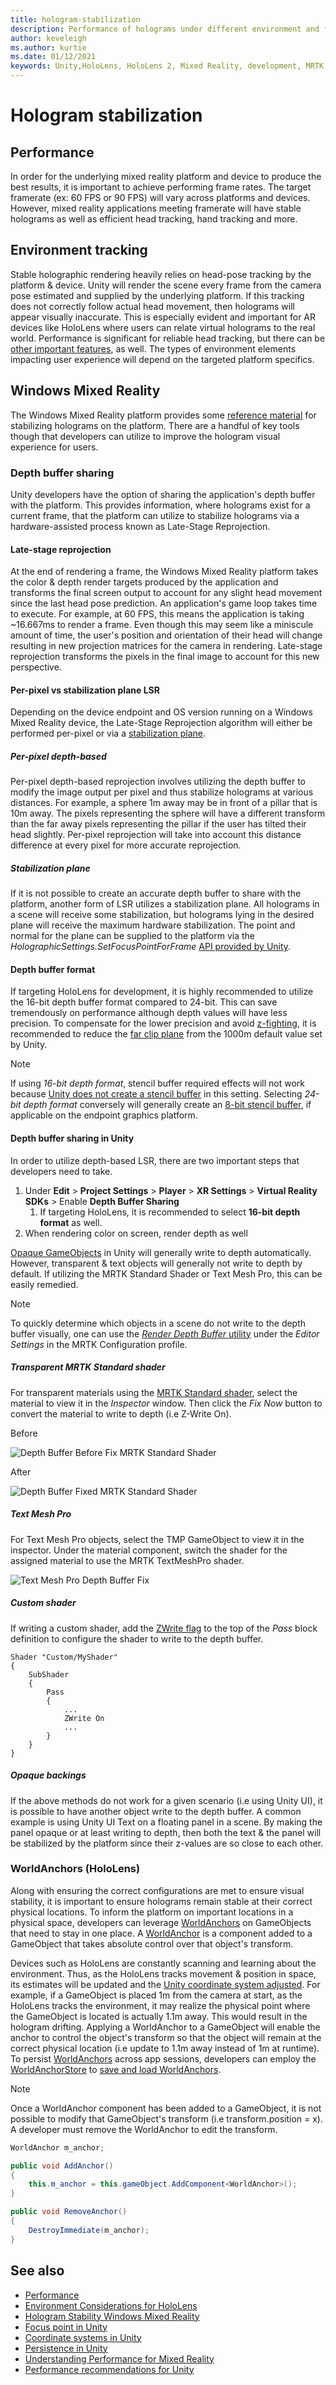 ```yaml
---
title: hologram-stabilization
description: Performance of holograms under different environment and frame rate conditions.
author: keveleigh
ms.author: kurtie
ms.date: 01/12/2021
keywords: Unity,HoloLens, HoloLens 2, Mixed Reality, development, MRTK, Environment tracking, TMP,
---
```


# Hologram stabilization

## Performance

In order for the underlying mixed reality platform and device to produce the best results, it is important to achieve performing frame rates. The target framerate (ex: 60 FPS or 90 FPS) will vary across platforms and devices. However, mixed reality applications meeting framerate will have stable holograms as well as efficient head tracking, hand tracking and more.  

## Environment tracking

Stable holographic rendering heavily relies on head-pose tracking by the platform & device. Unity will render the scene every frame from the camera pose estimated and supplied by the underlying platform. If this tracking does not correctly follow actual head movement, then holograms will appear visually inaccurate. This is especially evident and important for AR devices like HoloLens where users can relate virtual holograms to the real world. Performance is significant for reliable head tracking, but there can be [other important features](https://docs.microsoft.com/windows/mixed-reality/environment-considerations-for-hololens), as well. The types of environment elements impacting user experience will depend on the targeted platform specifics.

## Windows Mixed Reality

The Windows Mixed Reality platform provides some [reference material](https://docs.microsoft.com/windows/mixed-reality/hologram-stability) for stabilizing holograms on the platform. There are a handful of key tools though that developers can utilize to improve the hologram visual experience for users.

### Depth buffer sharing

Unity developers have the option of sharing the application's depth buffer with the platform. This provides information, where holograms exist for a current frame, that the platform can utilize to stabilize holograms via a hardware-assisted process known as Late-Stage Reprojection.

#### Late-stage reprojection

At the end of rendering a frame, the Windows Mixed Reality platform takes the color & depth render targets produced by the application and transforms the final screen output to account for any slight head movement since the last head pose prediction. An application's game loop takes time to execute. For example, at 60 FPS, this means the application is taking ~16.667ms to render a frame. Even though this may seem like a miniscule amount of time, the user's position and orientation of their head will change resulting in new projection matrices for the camera in rendering. Late-stage reprojection transforms the pixels in the final image to account for this new perspective.

#### Per-pixel vs stabilization plane LSR

Depending on the device endpoint and OS version running on a Windows Mixed Reality device, the Late-Stage Reprojection algorithm will either be performed per-pixel or via a [stabilization plane](https://docs.microsoft.com/windows/mixed-reality/hologram-stability#stabilization-plane).

##### Per-pixel depth-based

Per-pixel depth-based reprojection involves utilizing the depth buffer to modify the image output per pixel and thus stabilize holograms at various distances. For example, a sphere 1m away may be in front of a pillar that is 10m away. The pixels representing the sphere will have a different transform than the far away pixels representing the pillar if the user has tilted their head slightly. Per-pixel reprojection will take into account this distance difference at every pixel for more accurate reprojection.

##### Stabilization plane

If it is not possible to create an accurate depth buffer to share with the platform, another form of LSR utilizes a stabilization plane. All holograms in a scene will receive some stabilization, but holograms lying in the desired plane will receive the maximum hardware stabilization. The point and normal for the plane can be supplied to the platform via the *HolographicSettings.SetFocusPointForFrame* [API provided by Unity](https://docs.microsoft.com/windows/mixed-reality/focus-point-in-unity).

#### Depth buffer format

If targeting HoloLens for development, it is highly recommended to utilize the 16-bit depth buffer format compared to 24-bit. This can save tremendously on performance although depth values will have less precision. To compensate for the lower precision and avoid [z-fighting](https://en.wikipedia.org/wiki/Z-fighting), it is recommended to reduce the [far clip plane](https://docs.unity3d.com/Manual/class-Camera.html) from the 1000m default value set by Unity.

> [!NOTE]
> If using *16-bit depth format*, stencil buffer required effects will not work because [Unity does not create a stencil buffer](https://docs.unity3d.com/ScriptReference/RenderTexture-depth.html) in this setting. Selecting *24-bit depth format* conversely will generally create an [8-bit stencil buffer](https://docs.unity3d.com/Manual/SL-Stencil.html), if applicable on the endpoint graphics platform.

#### Depth buffer sharing in Unity

In order to utilize depth-based LSR, there are two important steps that developers need to take.

1. Under **Edit** > **Project Settings** > **Player** > **XR Settings** > **Virtual Reality SDKs** > Enable **Depth Buffer Sharing**
    1. If targeting HoloLens, it is recommended to select **16-bit depth format** as well.
1. When rendering color on screen, render depth as well

[Opaque GameObjects](https://docs.unity3d.com/Manual/StandardShaderMaterialParameterRenderingMode.html) in Unity will generally write to depth automatically. However, transparent & text objects will generally not write to depth by default. If utilizing the MRTK Standard Shader or Text Mesh Pro, this can be easily remedied.

> [!NOTE]
> To quickly determine which objects in a scene do not write to the depth buffer visually, one can use the [*Render Depth Buffer* utility](../configuration/MixedRealityConfigurationGuide.md#editor-utilities) under the *Editor Settings* in the MRTK Configuration profile.

##### Transparent MRTK Standard shader

For transparent materials using the [MRTK Standard shader](../features/rendering/MRTKStandardShader.md), select the material to view it in the *Inspector* window. Then click the *Fix Now* button to convert the material to write to depth (i.e Z-Write On).

Before

![Depth Buffer Before Fix MRTK Standard Shader](../features/images/performance/DepthBufferFixNow_Before.PNG)

After

![Depth Buffer Fixed MRTK Standard Shader](../features/images/performance/DepthBufferFixNow_After.PNG)

##### Text Mesh Pro

For Text Mesh Pro objects, select the TMP GameObject to view it in the inspector. Under the material component, switch the shader for the assigned material to use the MRTK TextMeshPro shader.

![Text Mesh Pro Depth Buffer Fix](../features/images/performance/TextMeshPro-DepthBuffer-Fix.PNG)

##### Custom shader

If writing a custom shader, add the [ZWrite flag](https://docs.unity3d.com/Manual/SL-CullAndDepth.html) to the top of the *Pass* block definition to configure the shader to write to the depth buffer.

```
Shader "Custom/MyShader"
{
    SubShader
    {
        Pass
        {
            ...
            ZWrite On
            ...
        }
    }
}
```

##### Opaque backings

If the above methods do not work for a given scenario (i.e using Unity UI), it is possible to have another object write to the depth buffer. A common example is using Unity UI Text on a floating panel in a scene. By making the panel opaque or at least writing to depth, then both the text & the panel will be stabilized by the platform since their z-values are so close to each other.

### WorldAnchors (HoloLens)

Along with ensuring the correct configurations are met to ensure visual stability, it is important to ensure holograms remain stable at their correct physical locations. To inform the platform on important locations in a physical space, developers can leverage [WorldAnchors](https://docs.unity3d.com/ScriptReference/XR.WSA.WorldAnchor.html) on GameObjects that need to stay in one place. A [WorldAnchor](https://docs.unity3d.com/ScriptReference/XR.WSA.WorldAnchor.html) is a component added to a GameObject that takes absolute control over that object's transform.

Devices such as HoloLens are constantly scanning and learning about the environment. Thus, as the HoloLens tracks movement & position in space, its estimates will be updated and the [Unity coordinate system adjusted](https://docs.microsoft.com/windows/mixed-reality/coordinate-systems-in-unity). For example, if a GameObject is placed 1m from the camera at start, as the HoloLens tracks the environment, it may realize the physical point where the GameObject is located is actually 1.1m away. This would result in the hologram drifting. Applying a WorldAnchor to a GameObject will enable the anchor to control the object's transform so that the object will remain at the correct physical location (i.e update to 1.1m away instead of 1m at runtime). To persist [WorldAnchors](https://docs.unity3d.com/ScriptReference/XR.WSA.WorldAnchor.html) across app sessions, developers can employ the [WorldAnchorStore](https://docs.unity3d.com/ScriptReference/XR.WSA.Persistence.WorldAnchorStore.html) to [save and load WorldAnchors](https://docs.microsoft.com/windows/mixed-reality/persistence-in-unity).

> [!NOTE]
> Once a WorldAnchor component has been added to a GameObject, it is not possible to modify that GameObject's transform (i.e transform.position = x). A developer must remove the WorldAnchor to edit the transform.

```c#
WorldAnchor m_anchor;

public void AddAnchor()
{
    this.m_anchor = this.gameObject.AddComponent<WorldAnchor>();
}

public void RemoveAnchor()
{
    DestroyImmediate(m_anchor);
}
```

## See also

- [Performance](../performance/PerfGettingStarted.md)
- [Environment Considerations for HoloLens](https://docs.microsoft.com/windows/mixed-reality/environment-considerations-for-hololens)
- [Hologram Stability Windows Mixed Reality](https://docs.microsoft.com/windows/mixed-reality/hologram-stability)
- [Focus point in Unity](https://docs.microsoft.com/windows/mixed-reality/focus-point-in-unity)
- [Coordinate systems in Unity](https://docs.microsoft.com/windows/mixed-reality/coordinate-systems-in-unity)
- [Persistence in Unity](https://docs.microsoft.com/windows/mixed-reality/persistence-in-unity)
- [Understanding Performance for Mixed Reality](https://docs.microsoft.com/windows/mixed-reality/understanding-performance-for-mixed-reality)
- [Performance recommendations for Unity](https://docs.microsoft.com/windows/mixed-reality/performance-recommendations-for-unity)
